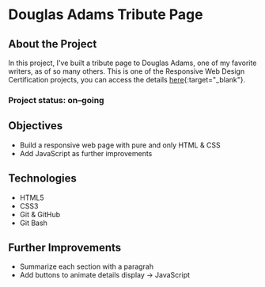 # Douglas Adams Tribute Page

## About the Project
In this project, I've built a tribute page to Douglas Adams, one of my favorite writers, as of so many others. This is one of the Responsive Web Design Certification projects, you can access the details [here](https://www.freecodecamp.org/learn/2022/responsive-web-design/build-a-tribute-page-project/build-a-tribute-page){:target="_blank"}.

### Project status: on&ndash;going

## Objectives
* Build a responsive web page with pure and only HTML & CSS
* Add JavaScript as further improvements

## Technologies
* HTML5
* CSS3
* Git & GitHub
* Git Bash

## Further Improvements
* Summarize each section with a paragrah
* Add buttons to animate details display -> JavaScript 